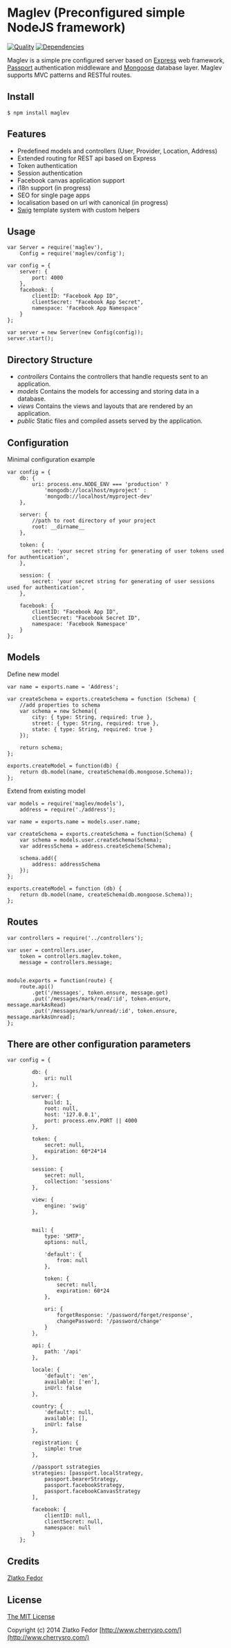 # Maglev (Preconfigured simple NodeJS framework)


[![Quality](https://codeclimate.com/github/seeden/maglev.png)](https://codeclimate.com/github/seeden/maglev/badges)
[![Dependencies](https://david-dm.org/seeden/maglev.png)](https://david-dm.org/seeden/maglev)


Maglev is a simple pre configured server based on [Express](http://expressjs.com/) web framework, [Passport](http://passportjs.org/) authentication middleware and [Mongoose](http://mongoosejs.com/) database layer.
Maglev supports MVC patterns and RESTful routes.


## Install

	$ npm install maglev

## Features

 * Predefined models and controllers (User, Provider, Location, Address)
 * Extended routing for REST api based on Express
 * Token authentication
 * Session authentication
 * Facebook canvas application support 
 * i18n support (in progress)
 * SEO for single page apps
 * localisation based on url with canonical (in progress) 
 * [Swig](http://paularmstrong.github.io/swig/) template system with custom helpers

## Usage

	var Server = require('maglev'),
		Config = require('maglev/config');

	var config = {
		server: {
			port: 4000
		},
		facebook: {
			clientID: "Facebook App ID",
			clientSecret: "Facebook App Secret",
			namespace: 'Facebook App Namespace'
		}
	};

	var server = new Server(new Config(config));
	server.start();


## Directory Structure

 * *controllers* Contains the controllers that handle requests sent to an application.
 * *models* Contains the models for accessing and storing data in a database.
 * *views* Contains the views and layouts that are rendered by an application.
 * *public* Static files and compiled assets served by the application.

## Configuration

Minimal configuration example

	var config = {
		db: {
			uri: process.env.NODE_ENV === 'production' ?
				'mongodb://localhost/myproject' :
				'mongodb://localhost/myproject-dev'
		},
			
		server: {
			//path to root directory of your project
			root: __dirname__
		},

		token: {
			secret: 'your secret string for generating of user tokens used for authentication',
		},

		session: {
			secret: 'your secret string for generating of user sessions used for authentication',
		},	

		facebook: {
			clientID: "Facebook App ID",
			clientSecret: "Facebook Secret ID",
			namespace: 'Facebook Namespace'
		}
	};

## Models
Define new model

	var name = exports.name = 'Address';

	var createSchema = exports.createSchema = function (Schema) {
		//add properties to schema
		var schema = new Schema({
			city: { type: String, required: true },
			street: { type: String, required: true },
			state: { type: String, required: true }
		});

		return schema;
	};

	exports.createModel = function(db) {
		return db.model(name, createSchema(db.mongoose.Schema));   
	};

Extend from existing model

	var models = require('maglev/models'),
		address = require('./address');

	var name = exports.name = models.user.name;

	var createSchema = exports.createSchema = function(Schema) {
		var schema = models.user.createSchema(Schema);
		var addressSchema = address.createSchema(Schema);

		schema.add({
			address: addressSchema       
		});
	};

	exports.createModel = function (db) {
		return db.model(name, createSchema(db.mongoose.Schema));   
	};
		

## Routes

	var controllers = require('../controllers');

	var	user = controllers.user,
		token = controllers.maglev.token,
		message = controllers.message;


	module.exports = function(route) {
		route.api()
			.get('/messages', token.ensure, message.get)
			.put('/messages/mark/read/:id', token.ensure, message.markAsRead)
			.put('/messages/mark/unread/:id', token.ensure, message.markAsUnread);
	};


## There are other configuration parameters

	var config = {

			db: {
				uri: null
			},
			
			server: {
				build: 1,
				root: null,
				host: '127.0.0.1',
				port: process.env.PORT || 4000
			},

			token: {
				secret: null,
				expiration: 60*24*14
			},

			session: {
				secret: null,
				collection: 'sessions'
			},

			view: {
				engine: 'swig'
			},


			mail: {
				type: 'SMTP',
				options: null,

				'default': {
					from: null
				},

				token: {
					secret: null,
					expiration: 60*24
				},

				uri: {
					forgetResponse: '/password/forget/response',
					changePassword: '/password/change'
				}
			},

			api: {
				path: '/api'
			},

			locale: {
				'default': 'en',
				available: ['en'],
				inUrl: false
			},

			country: {
				'default': null,
				available: [],
				inUrl: false
			},	

			registration: {
				simple: true
			},

			//passport sstrategies
			strategies: [passport.localStrategy, 
				passport.bearerStrategy, 
				passport.facebookStrategy, 
				passport.facebookCanvasStrategy
			],

			facebook: {
				clientID: null,
				clientSecret: null,
				namespace: null
			}
		};	
		
## Credits

[Zlatko Fedor](http://github.com/seeden)

## License

[The MIT License](http://opensource.org/licenses/MIT)

Copyright (c) 2014 Zlatko Fedor [http://www.cherrysro.com/](http://www.cherrysro.com/)